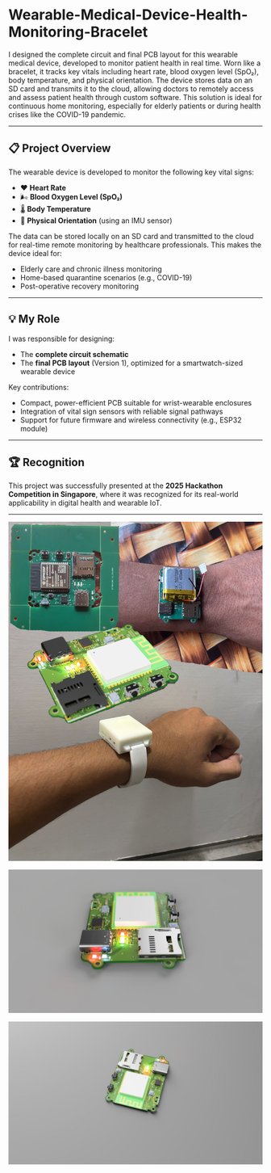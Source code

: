 # Wearable-Medical-Device-Health-Monitoring-Bracelet

I designed the complete circuit and final PCB layout for this wearable medical device, developed to monitor patient health in real time. Worn like a bracelet, it tracks key vitals including heart rate, blood oxygen level (SpO₂), body temperature, and physical orientation. The device stores data on an SD card and transmits it to the cloud, allowing doctors to remotely access and assess patient health through custom software. This solution is ideal for continuous home monitoring, especially for elderly patients or during health crises like the COVID-19 pandemic.

---

## 📋 Project Overview

The wearable device is developed to monitor the following key vital signs:
- ❤️ **Heart Rate**
- 🌬️ **Blood Oxygen Level (SpO₂)**
- 🌡️ **Body Temperature**
- 🧭 **Physical Orientation** (using an IMU sensor)

The data can be stored locally on an SD card and transmitted to the cloud for real-time remote monitoring by healthcare professionals. This makes the device ideal for:
- Elderly care and chronic illness monitoring
- Home-based quarantine scenarios (e.g., COVID-19)
- Post-operative recovery monitoring

---

## 💡 My Role

I was responsible for designing:
- The **complete circuit schematic**
- The **final PCB layout** (Version 1), optimized for a smartwatch-sized wearable device

Key contributions:
- Compact, power-efficient PCB suitable for wrist-wearable enclosures
- Integration of vital sign sensors with reliable signal pathways
- Support for future firmware and wireless connectivity (e.g., ESP32 module)

---

## 🏆 Recognition

This project was successfully presented at the **2025 Hackathon Competition in Singapore**, where it was recognized for its real-world applicability in digital health and wearable IoT.

---

<p align="center"> <img src="https://github.com/SujeewBandara/Wearable-Medical-Device-Health-Monitoring-Bracelet/blob/main/Electronics%20Circuits%20PCB%20Boards%20Schematics%20Design%20(3).jpg"/>

<p align="center"> <img src="https://github.com/SujeewBandara/Wearable-Medical-Device-Health-Monitoring-Bracelet/blob/main/Electronics%20Circuits%20PCB%20Boards%20Schematics%20Design%20(2).JPEG"/>

<p align="center"> <img src="https://github.com/SujeewBandara/Wearable-Medical-Device-Health-Monitoring-Bracelet/blob/main/Electronics%20Circuits%20PCB%20Boards%20Schematics%20Design.jpg"/>
